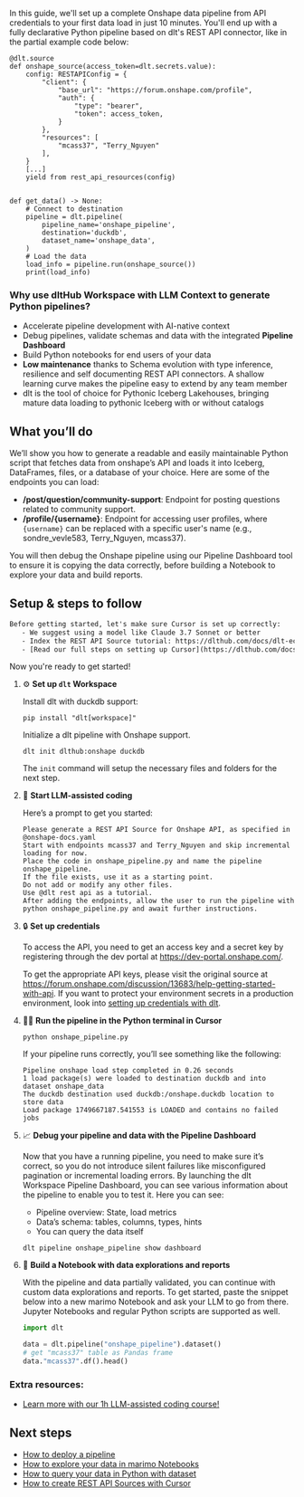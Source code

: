 In this guide, we'll set up a complete Onshape data pipeline from API credentials to your first data load in just 10 minutes. You'll end up with a fully declarative Python pipeline based on dlt's REST API connector, like in the partial example code below:

```python-outcome
@dlt.source
def onshape_source(access_token=dlt.secrets.value):
    config: RESTAPIConfig = {
        "client": {
            "base_url": "https://forum.onshape.com/profile",
            "auth": {
                "type": "bearer",
                "token": access_token,
            }
        },
        "resources": [
            "mcass37", "Terry_Nguyen"
        ],
    }
    [...]
    yield from rest_api_resources(config)


def get_data() -> None:
    # Connect to destination
    pipeline = dlt.pipeline(
        pipeline_name='onshape_pipeline',
        destination='duckdb',
        dataset_name='onshape_data', 
    )
    # Load the data
    load_info = pipeline.run(onshape_source())
    print(load_info) 
```

### Why use dltHub Workspace with LLM Context to generate Python pipelines?

- Accelerate pipeline development with AI-native context
- Debug pipelines, validate schemas and data with the integrated **Pipeline Dashboard**
- Build Python notebooks for end users of your data
- **Low maintenance** thanks to Schema evolution with type inference, resilience and self documenting REST API connectors. A shallow learning curve makes the pipeline easy to extend by any team member
- dlt is the tool of choice for Pythonic Iceberg Lakehouses, bringing mature data loading to pythonic Iceberg with or without catalogs

## What you’ll do

We’ll show you how to generate a readable and easily maintainable Python script that fetches data from onshape’s API and loads it into Iceberg, DataFrames, files, or a database of your choice. Here are some of the endpoints you can load:

- **/post/question/community-support**: Endpoint for posting questions related to community support.
- **/profile/{username}**: Endpoint for accessing user profiles, where `{username}` can be replaced with a specific user's name (e.g., sondre_vevle583, Terry_Nguyen, mcass37).

You will then debug the Onshape pipeline using our Pipeline Dashboard tool to ensure it is copying the data correctly, before building a Notebook to explore your data and build reports.

## Setup & steps to follow

```default
Before getting started, let's make sure Cursor is set up correctly:
   - We suggest using a model like Claude 3.7 Sonnet or better
   - Index the REST API Source tutorial: https://dlthub.com/docs/dlt-ecosystem/verified-sources/rest_api/ and add it to context as **@dlt rest api**
   - [Read our full steps on setting up Cursor](https://dlthub.com/docs/dlt-ecosystem/llm-tooling/cursor-restapi#23-configuring-cursor-with-documentation)
```

Now you're ready to get started!

1. ⚙️ **Set up `dlt` Workspace**
    
    Install dlt with duckdb support:
    ```shell
    pip install "dlt[workspace]"
    ```

    Initialize a dlt pipeline with Onshape support.
    ```shell
    dlt init dlthub:onshape duckdb
    ```

    The `init` command will setup the necessary files and folders for the next step.
    
2. 🤠 **Start LLM-assisted coding**
    
    Here’s a prompt to get you started:
    
    ```prompt
    Please generate a REST API Source for Onshape API, as specified in @onshape-docs.yaml 
    Start with endpoints mcass37 and Terry_Nguyen and skip incremental loading for now. 
    Place the code in onshape_pipeline.py and name the pipeline onshape_pipeline. 
    If the file exists, use it as a starting point. 
    Do not add or modify any other files. 
    Use @dlt rest api as a tutorial. 
    After adding the endpoints, allow the user to run the pipeline with python onshape_pipeline.py and await further instructions.
    ```

    
3. 🔒 **Set up credentials** 
    
    To access the API, you need to get an access key and a secret key by registering through the dev portal at <https://dev-portal.onshape.com/>.
    
    To get the appropriate API keys, please visit the original source at https://forum.onshape.com/discussion/13683/help-getting-started-with-api.
    If you want to protect your environment secrets in a production environment, look into [setting up credentials with dlt](https://dlthub.com/docs/walkthroughs/add_credentials).
    
4. 🏃‍♀️ **Run the pipeline in the Python terminal in Cursor**
    
    ```shell
    python onshape_pipeline.py
    ```
    
    If your pipeline runs correctly, you’ll see something like the following:
    
    ```shell
    Pipeline onshape load step completed in 0.26 seconds
    1 load package(s) were loaded to destination duckdb and into dataset onshape_data
    The duckdb destination used duckdb:/onshape.duckdb location to store data
    Load package 1749667187.541553 is LOADED and contains no failed jobs
    ```
    
5. 📈 **Debug your pipeline and data with the Pipeline Dashboard**

    Now that you have a running pipeline, you need to make sure it’s correct, so you do not introduce silent failures like misconfigured pagination or incremental loading errors. By launching the dlt Workspace Pipeline Dashboard, you can see various information about the pipeline to enable you to test it. Here you can see:
    - Pipeline overview: State, load metrics
    - Data’s schema: tables, columns, types, hints
    - You can query the data itself
    
    ```shell
    dlt pipeline onshape_pipeline show dashboard
    ```
    
6. 🐍 **Build a Notebook with data explorations and reports**

    With the pipeline and data partially validated, you can continue with custom data explorations and reports. To get started, paste the snippet below into a new marimo Notebook and ask your LLM to go from there. Jupyter Notebooks and regular Python scripts are supported as well.

    
    ```python
    import dlt

   data = dlt.pipeline("onshape_pipeline").dataset()
   # get "mcass37" table as Pandas frame
   data."mcass37".df().head()
    ```

### Extra resources:

- [Learn more with our 1h LLM-assisted coding course!](https://www.youtube.com/watch?v=GGid70rnJuM)

## Next steps

- [How to deploy a pipeline](https://dlthub.com/docs/walkthroughs/deploy-a-pipeline)
- [How to explore your data in marimo Notebooks](https://dlthub.com/docs/general-usage/dataset-access/marimo)
- [How to query your data in Python with dataset](https://dlthub.com/docs/general-usage/dataset-access/dataset)
- [How to create REST API Sources with Cursor](https://dlthub.com/docs/dlt-ecosystem/llm-tooling/cursor-restapi)
